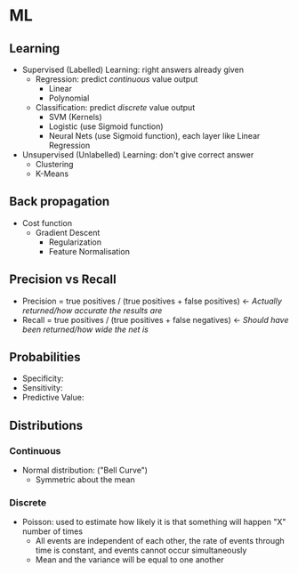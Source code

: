 # ML

## Learning

- Supervised (Labelled) Learning: right answers already given
  - Regression: predict *continuous* value output
    - Linear
    - Polynomial
  - Classification: predict *discrete* value output
    - SVM (Kernels)
    - Logistic (use Sigmoid function)
    - Neural Nets (use Sigmoid function), each layer like Linear Regression
- Unsupervised (Unlabelled) Learning: don't give correct answer
  - Clustering
  - K-Means

## Back propagation

- Cost function
  - Gradient Descent
    - Regularization
    - Feature Normalisation

## Precision vs Recall

- Precision = true positives / (true positives + false positives) <- *Actually returned/how accurate the results are*
- Recall = true positives / (true positives + false negatives) <- *Should have been returned/how wide the net is*

## Probabilities

- Specificity: 
- Sensitivity: 
- Predictive Value: 

## Distributions

### Continuous

- Normal distribution: ("Bell Curve")
  - Symmetric about the mean

### Discrete

- Poisson: used to estimate how likely it is that something will happen "X" number of times
  - All events are independent of each other, the rate of events through time is constant, and events cannot occur simultaneously
  - Mean and the variance will be equal to one another
